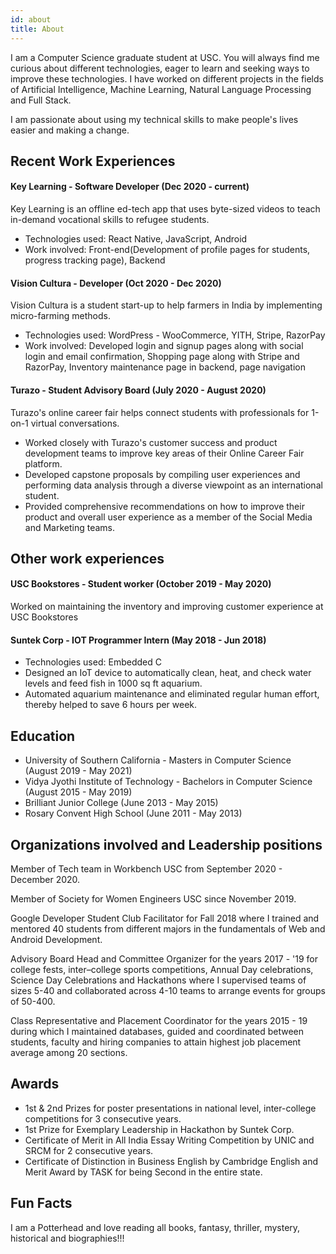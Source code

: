 ```yaml
---
id: about
title: About
---
```


I am a Computer Science graduate student at USC. You will always find me curious about different technologies, eager to learn and seeking ways to improve these technologies. I have worked on different projects in the fields of Artificial Intelligence, Machine Learning, Natural Language Processing and Full Stack.

I am passionate about using my technical skills to make people's lives easier and making a change.


## Recent Work Experiences
#### Key Learning - Software Developer (Dec 2020 - current)
Key Learning is an offline ed-tech app that uses byte-sized videos to teach in-demand vocational skills to refugee students.
- Technologies used: React Native, JavaScript, Android
- Work involved: Front-end(Development of profile pages for students, progress tracking page), Backend

#### Vision Cultura - Developer (Oct 2020 - Dec 2020)
Vision Cultura is a student start-up to help farmers in India by implementing micro-farming methods.
- Technologies used: WordPress - WooCommerce, YITH, Stripe, RazorPay
- Work involved: Developed login and signup pages along with social login and email confirmation, Shopping page along with Stripe and RazorPay, Inventory maintenance page in backend, page navigation

#### Turazo - Student Advisory Board (July 2020 - August 2020)
Turazo's online career fair helps connect students with professionals for 1-on-1 virtual conversations.
- Worked closely with Turazo's customer success and product development teams to improve key areas of their Online Career Fair platform.
- Developed capstone proposals by compiling user experiences and performing data analysis through a diverse viewpoint as an international student.
- Provided comprehensive recommendations on how to improve their product and overall user experience as a member of the Social Media and Marketing teams.


## Other work experiences
#### USC Bookstores - Student worker (October 2019 - May 2020)
Worked on maintaining the inventory and improving customer experience at USC Bookstores

#### Suntek Corp - IOT Programmer Intern (May 2018 - Jun 2018)
- Technologies used: Embedded C
- Designed an IoT device to automatically clean, heat, and check water levels and feed fish in 1000 sq ft aquarium.
- Automated aquarium maintenance and eliminated regular human effort, thereby helped to save 6 hours per week.


## Education
- University of Southern California - Masters in Computer Science (August 2019 - May 2021)
- Vidya Jyothi Institute of Technology - Bachelors in Computer Science (August 2015 - May 2019)
- Brilliant Junior College (June 2013 - May 2015)
- Rosary Convent High School (June 2011 - May 2013)


## Organizations involved and Leadership positions
Member of Tech team in Workbench USC from September 2020 - December 2020.

Member of Society for Women Engineers USC since November 2019.

Google Developer Student Club Facilitator for Fall 2018 where I trained and mentored 40 students from different majors in the fundamentals of Web and Android Development.

Advisory Board Head and Committee Organizer for the years 2017 - '19 for college fests, inter–college sports competitions, Annual Day celebrations, Science Day Celebrations and Hackathons where I supervised teams of sizes 5-40 and collaborated across 4-10 teams to arrange events for groups of 50-400.

Class Representative and Placement Coordinator for the years 2015 - 19 during which I maintained databases, guided and coordinated between students, faculty and hiring companies to attain highest job placement average among 20 sections.


## Awards
- 1st & 2nd Prizes for poster presentations in national level, inter-college competitions for 3 consecutive years.
- 1st Prize for Exemplary Leadership in Hackathon by Suntek Corp.
- Certificate of Merit in All India Essay Writing Competition by UNIC and SRCM for 2 consecutive years.
- Certificate of Distinction in Business English by Cambridge English and Merit Award by TASK for being Second in the entire state.


## Fun Facts
I am a Potterhead and love reading all books, fantasy, thriller, mystery, historical and biographies!!!




